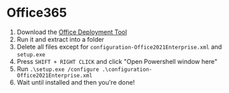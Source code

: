  # Office365

1) Download the [Office Deployment Tool](https://www.microsoft.com/en-us/download/details.aspx?id=49117)
2) Run it and extract into a folder
3) Delete all files except for `configuration-Office2021Enterprise.xml` and `setup.exe`
4) Press `SHIFT + RIGHT CLICK` and click "Open Powershell window here"
5) Run `.\setup.exe /configure .\configuration-Office2021Enterprise.xml`
6) Wait until installed and then you're done!
